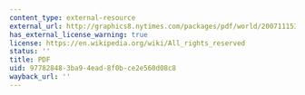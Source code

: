```yaml
---
content_type: external-resource
external_url: http://graphics8.nytimes.com/packages/pdf/world/20071115IAEA-report.pdf
has_external_license_warning: true
license: https://en.wikipedia.org/wiki/All_rights_reserved
status: ''
title: PDF
uid: 97782848-3ba9-4ead-8f0b-ce2e560d08c8
wayback_url: ''
---
```

